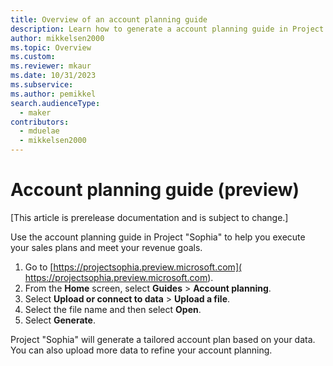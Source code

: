 ```yaml
---
title: Overview of an account planning guide
description: Learn how to generate a account planning guide in Project “Sophia”.
author: mikkelsen2000
ms.topic: Overview
ms.custom: 
ms.reviewer: mkaur
ms.date: 10/31/2023
ms.subservice: 
ms.author: pemikkel
search.audienceType:
  - maker
contributors:
  - mduelae
  - mikkelsen2000
---
```


# Account planning guide (preview)

[This article is prerelease documentation and is subject to change.]

Use the account planning guide in Project "Sophia" to help you execute your sales plans and meet your revenue goals.

1.	Go to [https://projectsophia.preview.microsoft.com]( https://projectsophia.preview.microsoft.com).
2.	From the **Home** screen, select **Guides** > **Account planning**.
3.	Select **Upload or connect to data** > **Upload a file**.
4.	Select the file name and then select **Open**.
5.	Select **Generate**.

Project "Sophia" will generate a tailored account plan based on your data. You can also upload more data to refine your account planning.

